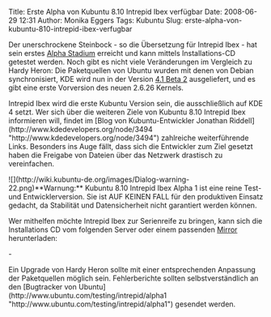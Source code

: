 Title: Erste Alpha von Kubuntu 8.10 Intrepid Ibex verfügbar
Date: 2008-06-29 12:31
Author: Monika Eggers
Tags: Kubuntu
Slug: erste-alpha-von-kubuntu-810-intrepid-ibex-verfugbar

Der unerschrockene Steinbock - so die Übersetzung für Intrepid Ibex -
hat sein erstes [Alpha
Stadium](https://lists.ubuntu.com/archives/ubuntu-devel-announce/2008-June/000440.html "https://lists.ubuntu.com/archives/ubuntu-devel-announce/2008-June/000440.html") erreicht und kann mittels Installations-CD getestet werden. Noch
gibt es nicht viele Veränderungen im Vergleich zu Hardy Heron: Die
Paketquellen von Ubuntu wurden mit denen von Debian synchronisiert, KDE
wird nun in der Version [4.1 Beta
2](../../../../nachrichten/software/kde/pakete-der-zweiten-beta-von-kde-4-1-fuer-kubuntu-veroeffentlicht "http://www.kubuntu-de.org/nachrichten/software/kde/pakete-der-zweiten-beta-von-kde-4-1-fuer-kubuntu-veroeffentlicht") ausgeliefert, und es gibt eine erste Vorversion des neuen 2.6.26
Kernels.

</p>
Intrepid Ibex wird die erste Kubuntu Version sein, die ausschließlich
auf KDE 4 setzt. Wer sich über die weiteren Ziele von Kubuntu 8.10
Intrepid Ibex informieren will, findet im [Blog von Kubuntu-Entwickler
Jonathan
Riddell](http://www.kdedevelopers.org/node/3494 "http://www.kdedevelopers.org/node/3494") zahlreiche weiterführende Links. Besonders ins Auge fällt, dass
sich die Entwickler zum Ziel gesetzt haben die Freigabe von Dateien über
das Netzwerk drastisch zu vereinfachen.

</p>
![](http://wiki.kubuntu-de.org/images/Dialog-warning-22.png)**Warnung:**
Kubuntu 8.10 Intrepid Ibex Alpha 1 ist eine reine Test- und
Entwicklerversion. Sie ist AUF KEINEN FALL für den produktiven Einsatz
gedacht, da Stabilität und Datensicherheit nicht garantiert werden
können.

</p>
<!--break--><!--break-->

Wer mithelfen möchte Intrepid Ibex zur Serienreife zu bringen, kann sich
die Installations CD vom folgenden Server oder einem passenden
[Mirror](https://wiki.ubuntu.com/Mirrors "https://wiki.ubuntu.com/Mirrors") herunterladen:

</p>
-   <http://cdimage.ubuntu.com/kubuntu/releases/intrepid/alpha-1/>

</p>
Ein Upgrade von Hardy Heron sollte mit einer entsprechenden Anpassung
der Paketquellen möglich sein. Fehlerberichte sollten selbstverständlich
an den [Bugtracker von
Ubuntu](http://www.ubuntu.com/testing/intrepid/alpha1 "http://www.ubuntu.com/testing/intrepid/alpha1") gesendet werden.

</p>

